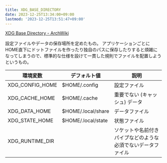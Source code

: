 ```yaml
---
title: XDG_BASE_DIRECTORY
date: 2023-12-25T13:34:00+09:00
lastmod: '2023-12-25T13:51:47+09:00'
---
```


[XDG Base Directory - ArchWiki](https://wiki.archlinux.jp/index.php/XDG_Base_Directory)

設定ファイルやデータの保存場所を定めたもの。
アプリケーションごとにHOME直下にドットファイルを作ったり独自のパスに保存したりすると煩雑になってしまうので、標準的な仕様を設けて一貫した規則でファイルを配置しようというもの。

| 環境変数        | デフォルト値       | 説明                                                         |
| --------------- | ------------------ | ------------------------------------------------------------ |
| XDG_CONFIG_HOME | $HOME/.config      | 設定ファイル                                                 |
| XDG_CACHE_HOME  | $HOME/.cache       | 重要でない (キャッシュ) データ                               |
| XDG_DATA_HOME   | $HOME/.local/share | データファイル                                               |
| XDG_STATE_HOME  | $HOME/.local/state | 状態ファイル                                                 |
| XDG_RUNTIME_DIR |                    | ソケットや名前付きパイプなどのような必須でないデータファイル |
